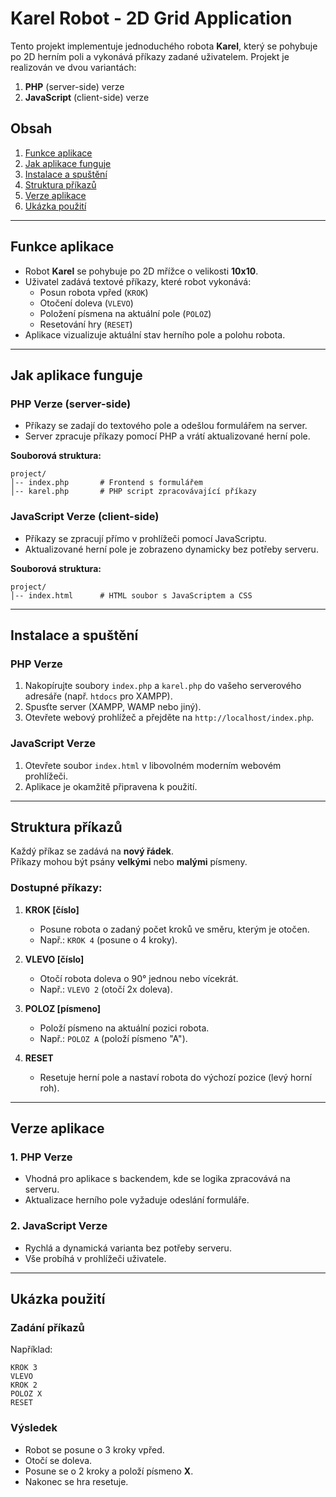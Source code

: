 # **Karel Robot - 2D Grid Application**

Tento projekt implementuje jednoduchého robota **Karel**, který se pohybuje po 2D herním poli a vykonává příkazy zadané uživatelem. Projekt je realizován ve dvou variantách:

1. **PHP** (server-side) verze  
2. **JavaScript** (client-side) verze  

## **Obsah**

1. [Funkce aplikace](#funkce-aplikace)  
2. [Jak aplikace funguje](#jak-aplikace-funguje)  
3. [Instalace a spuštění](#instalace-a-spuštění)  
4. [Struktura příkazů](#struktura-příkazů)  
5. [Verze aplikace](#verze-aplikace)  
6. [Ukázka použití](#ukázka-použití)

---

## **Funkce aplikace**

- Robot **Karel** se pohybuje po 2D mřížce o velikosti **10x10**.
- Uživatel zadává textové příkazy, které robot vykonává:
  - Posun robota vpřed (`KROK`)
  - Otočení doleva (`VLEVO`)
  - Položení písmena na aktuální pole (`POLOZ`)
  - Resetování hry (`RESET`)
- Aplikace vizualizuje aktuální stav herního pole a polohu robota.

---

## **Jak aplikace funguje**

### **PHP Verze (server-side)**  
- Příkazy se zadají do textového pole a odešlou formulářem na server.  
- Server zpracuje příkazy pomocí PHP a vrátí aktualizované herní pole.  

**Souborová struktura:**
```
project/
│-- index.php       # Frontend s formulářem
│-- karel.php       # PHP script zpracovávající příkazy
```

### **JavaScript Verze (client-side)**  
- Příkazy se zpracují přímo v prohlížeči pomocí JavaScriptu.  
- Aktualizované herní pole je zobrazeno dynamicky bez potřeby serveru.

**Souborová struktura:**
```
project/
│-- index.html      # HTML soubor s JavaScriptem a CSS
```

---

## **Instalace a spuštění**

### **PHP Verze**  
1. Nakopírujte soubory `index.php` a `karel.php` do vašeho serverového adresáře (např. `htdocs` pro XAMPP).  
2. Spusťte server (XAMPP, WAMP nebo jiný).  
3. Otevřete webový prohlížeč a přejděte na `http://localhost/index.php`.  

### **JavaScript Verze**  
1. Otevřete soubor `index.html` v libovolném moderním webovém prohlížeči.  
2. Aplikace je okamžitě připravena k použití.

---

## **Struktura příkazů**

Každý příkaz se zadává na **nový řádek**.  
Příkazy mohou být psány **velkými** nebo **malými** písmeny.

### **Dostupné příkazy:**

1. **KROK [číslo]**  
   - Posune robota o zadaný počet kroků ve směru, kterým je otočen.  
   - Např.: `KROK 4` (posune o 4 kroky).  

2. **VLEVO [číslo]**  
   - Otočí robota doleva o 90° jednou nebo vícekrát.  
   - Např.: `VLEVO 2` (otočí 2x doleva).  

3. **POLOZ [písmeno]**  
   - Položí písmeno na aktuální pozici robota.  
   - Např.: `POLOZ A` (položí písmeno "A").  

4. **RESET**  
   - Resetuje herní pole a nastaví robota do výchozí pozice (levý horní roh).

---

## **Verze aplikace**

### **1. PHP Verze**
- Vhodná pro aplikace s backendem, kde se logika zpracovává na serveru.  
- Aktualizace herního pole vyžaduje odeslání formuláře.

### **2. JavaScript Verze**
- Rychlá a dynamická varianta bez potřeby serveru.  
- Vše probíhá v prohlížeči uživatele.

---

## **Ukázka použití**

### **Zadání příkazů**

Například:
```
KROK 3
VLEVO
KROK 2
POLOZ X
RESET
```

### **Výsledek**  
- Robot se posune o 3 kroky vpřed.  
- Otočí se doleva.  
- Posune se o 2 kroky a položí písmeno **X**.  
- Nakonec se hra resetuje.

